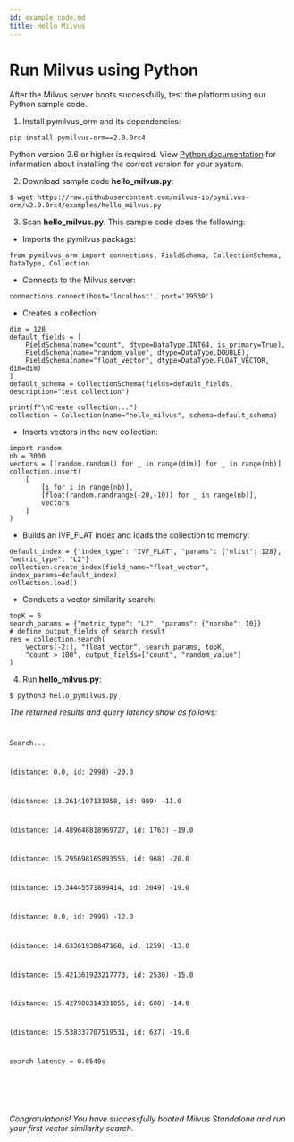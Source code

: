 ```yaml
---
id: example_code.md
title: Hello Milvus
---
```


# Run Milvus using Python

After the Milvus server boots successfully, test the platform using our Python sample code.

1. Install pymilvus_orm and its dependencies:

```
pip install pymilvus-orm==2.0.0rc4
```
<div class="alert note">
Python version 3.6 or higher is required. View <a href="https://wiki.python.org/moin/BeginnersGuide/Download">Python documentation</a> for information about installing the correct version for your system.
</div>

2. Download sample code **hello_milvus.py**:

```
$ wget https://raw.githubusercontent.com/milvus-io/pymilvus-orm/v2.0.0rc4/examples/hello_milvus.py
```

3. Scan **hello_milvus.py**. This sample code does the following:

- Imports the pymilvus package:
```
from pymilvus_orm import connections, FieldSchema, CollectionSchema, DataType, Collection
```

- Connects to the Milvus server:
```
connections.connect(host='localhost', port='19530')
```

- Creates a collection:
```
dim = 128
default_fields = [
    FieldSchema(name="count", dtype=DataType.INT64, is_primary=True),
    FieldSchema(name="random_value", dtype=DataType.DOUBLE),
    FieldSchema(name="float_vector", dtype=DataType.FLOAT_VECTOR, dim=dim)
]
default_schema = CollectionSchema(fields=default_fields, description="test collection")

print(f"\nCreate collection...")
collection = Collection(name="hello_milvus", schema=default_schema)
```

- Inserts vectors in the new collection:
```
import random
nb = 3000
vectors = [[random.random() for _ in range(dim)] for _ in range(nb)]
collection.insert(
    [
        [i for i in range(nb)],
        [float(random.randrange(-20,-10)) for _ in range(nb)],
        vectors
    ]
)
```

- Builds an IVF_FLAT index and loads the collection to memory:
```
default_index = {"index_type": "IVF_FLAT", "params": {"nlist": 128}, "metric_type": "L2"}
collection.create_index(field_name="float_vector", index_params=default_index)
collection.load()
```

- Conducts a vector similarity search:
```
topK = 5
search_params = {"metric_type": "L2", "params": {"nprobe": 10}}
# define output_fields of search result
res = collection.search(
    vectors[-2:], "float_vector", search_params, topK,
    "count > 100", output_fields=["count", "random_value"]
)
```

4. Run **hello_milvus.py**:
```
$ python3 hello_pymilvus.py
```

*The returned results and query latency show as follows:*

<pre>
<code>
<p>Search...</p>
<p>(distance: 0.0, id: 2998) -20.0</p>
<p>(distance: 13.2614107131958, id: 989) -11.0</p>
<p>(distance: 14.489648818969727, id: 1763) -19.0</p>
<p>(distance: 15.295698165893555, id: 968) -20.0</p>
<p>(distance: 15.34445571899414, id: 2049) -19.0</p>
<p>(distance: 0.0, id: 2999) -12.0</p>
<p>(distance: 14.63361930847168, id: 1259) -13.0</p>
<p>(distance: 15.421361923217773, id: 2530) -15.0</p>
<p>(distance: 15.427900314331055, id: 600) -14.0</p>
<p>(distance: 15.538337707519531, id: 637) -19.0</p>
<p>search latency = 0.0549s</p>
</code>
</pre>


<br/>


*Congratulations! You have successfully booted Milvus Standalone and run your first vector similarity search.*

